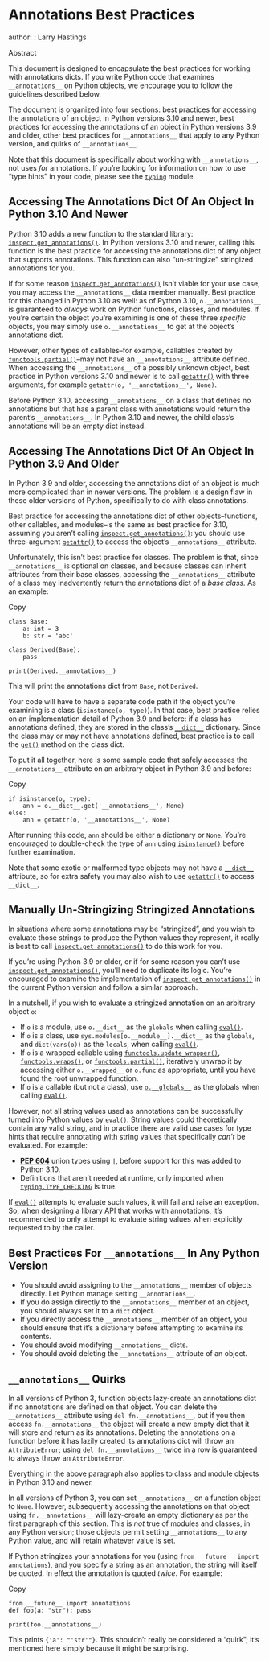 Annotations Best Practices
==========================

author:
:   Larry Hastings

Abstract

This document is designed to encapsulate the best practices
for working with annotations dicts. If you write Python code
that examines `__annotations__` on Python objects, we
encourage you to follow the guidelines described below.

The document is organized into four sections:
best practices for accessing the annotations of an object
in Python versions 3.10 and newer,
best practices for accessing the annotations of an object
in Python versions 3.9 and older,
other best practices
for `__annotations__` that apply to any Python version,
and
quirks of `__annotations__`.

Note that this document is specifically about working with
`__annotations__`, not uses *for* annotations.
If you’re looking for information on how to use “type hints”
in your code, please see the [`typing`](../library/typing.html#module-typing "typing: Support for type hints (see :pep:`484`).") module.

Accessing The Annotations Dict Of An Object In Python 3.10 And Newer
--------------------------------------------------------------------

Python 3.10 adds a new function to the standard library:
[`inspect.get_annotations()`](../library/inspect.html#inspect.get_annotations "inspect.get_annotations"). In Python versions 3.10
and newer, calling this function is the best practice for
accessing the annotations dict of any object that supports
annotations. This function can also “un-stringize”
stringized annotations for you.

If for some reason [`inspect.get_annotations()`](../library/inspect.html#inspect.get_annotations "inspect.get_annotations") isn’t
viable for your use case, you may access the
`__annotations__` data member manually. Best practice
for this changed in Python 3.10 as well: as of Python 3.10,
`o.__annotations__` is guaranteed to *always* work
on Python functions, classes, and modules. If you’re
certain the object you’re examining is one of these three
*specific* objects, you may simply use `o.__annotations__`
to get at the object’s annotations dict.

However, other types of callables–for example,
callables created by [`functools.partial()`](../library/functools.html#functools.partial "functools.partial")–may
not have an `__annotations__` attribute defined. When
accessing the `__annotations__` of a possibly unknown
object, best practice in Python versions 3.10 and
newer is to call [`getattr()`](../library/functions.html#getattr "getattr") with three arguments,
for example `getattr(o, '__annotations__', None)`.

Before Python 3.10, accessing `__annotations__` on a class that
defines no annotations but that has a parent class with
annotations would return the parent’s `__annotations__`.
In Python 3.10 and newer, the child class’s annotations
will be an empty dict instead.

Accessing The Annotations Dict Of An Object In Python 3.9 And Older
-------------------------------------------------------------------

In Python 3.9 and older, accessing the annotations dict
of an object is much more complicated than in newer versions.
The problem is a design flaw in these older versions of Python,
specifically to do with class annotations.

Best practice for accessing the annotations dict of other
objects–functions, other callables, and modules–is the same
as best practice for 3.10, assuming you aren’t calling
[`inspect.get_annotations()`](../library/inspect.html#inspect.get_annotations "inspect.get_annotations"): you should use three-argument
[`getattr()`](../library/functions.html#getattr "getattr") to access the object’s `__annotations__`
attribute.

Unfortunately, this isn’t best practice for classes. The problem
is that, since `__annotations__` is optional on classes, and
because classes can inherit attributes from their base classes,
accessing the `__annotations__` attribute of a class may
inadvertently return the annotations dict of a *base class.*
As an example:

Copy

```
class Base:
    a: int = 3
    b: str = 'abc'

class Derived(Base):
    pass

print(Derived.__annotations__)

```

This will print the annotations dict from `Base`, not
`Derived`.

Your code will have to have a separate code path if the object
you’re examining is a class (`isinstance(o, type)`).
In that case, best practice relies on an implementation detail
of Python 3.9 and before: if a class has annotations defined,
they are stored in the class’s [`__dict__`](../reference/datamodel.html#type.__dict__ "type.__dict__") dictionary. Since
the class may or may not have annotations defined, best practice
is to call the [`get()`](../library/stdtypes.html#dict.get "dict.get") method on the class dict.

To put it all together, here is some sample code that safely
accesses the `__annotations__` attribute on an arbitrary
object in Python 3.9 and before:

Copy

```
if isinstance(o, type):
    ann = o.__dict__.get('__annotations__', None)
else:
    ann = getattr(o, '__annotations__', None)

```

After running this code, `ann` should be either a
dictionary or `None`. You’re encouraged to double-check
the type of `ann` using [`isinstance()`](../library/functions.html#isinstance "isinstance") before further
examination.

Note that some exotic or malformed type objects may not have
a [`__dict__`](../reference/datamodel.html#type.__dict__ "type.__dict__") attribute, so for extra safety you may also wish
to use [`getattr()`](../library/functions.html#getattr "getattr") to access `__dict__`.

Manually Un-Stringizing Stringized Annotations
----------------------------------------------

In situations where some annotations may be “stringized”,
and you wish to evaluate those strings to produce the
Python values they represent, it really is best to
call [`inspect.get_annotations()`](../library/inspect.html#inspect.get_annotations "inspect.get_annotations") to do this work
for you.

If you’re using Python 3.9 or older, or if for some reason
you can’t use [`inspect.get_annotations()`](../library/inspect.html#inspect.get_annotations "inspect.get_annotations"), you’ll need
to duplicate its logic. You’re encouraged to examine the
implementation of [`inspect.get_annotations()`](../library/inspect.html#inspect.get_annotations "inspect.get_annotations") in the
current Python version and follow a similar approach.

In a nutshell, if you wish to evaluate a stringized annotation
on an arbitrary object `o`:

* If `o` is a module, use `o.__dict__` as the
  `globals` when calling [`eval()`](../library/functions.html#eval "eval").
* If `o` is a class, use `sys.modules[o.__module__].__dict__`
  as the `globals`, and `dict(vars(o))` as the `locals`,
  when calling [`eval()`](../library/functions.html#eval "eval").
* If `o` is a wrapped callable using [`functools.update_wrapper()`](../library/functools.html#functools.update_wrapper "functools.update_wrapper"),
  [`functools.wraps()`](../library/functools.html#functools.wraps "functools.wraps"), or [`functools.partial()`](../library/functools.html#functools.partial "functools.partial"), iteratively
  unwrap it by accessing either `o.__wrapped__` or `o.func` as
  appropriate, until you have found the root unwrapped function.
* If `o` is a callable (but not a class), use
  [`o.__globals__`](../reference/datamodel.html#function.__globals__ "function.__globals__") as the globals when calling
  [`eval()`](../library/functions.html#eval "eval").

However, not all string values used as annotations can
be successfully turned into Python values by [`eval()`](../library/functions.html#eval "eval").
String values could theoretically contain any valid string,
and in practice there are valid use cases for type hints that
require annotating with string values that specifically
*can’t* be evaluated. For example:

* [**PEP 604**](https://peps.python.org/pep-0604/) union types using `|`, before support for this
  was added to Python 3.10.
* Definitions that aren’t needed at runtime, only imported
  when [`typing.TYPE_CHECKING`](../library/typing.html#typing.TYPE_CHECKING "typing.TYPE_CHECKING") is true.

If [`eval()`](../library/functions.html#eval "eval") attempts to evaluate such values, it will
fail and raise an exception. So, when designing a library
API that works with annotations, it’s recommended to only
attempt to evaluate string values when explicitly requested
to by the caller.

Best Practices For `__annotations__` In Any Python Version
----------------------------------------------------------

* You should avoid assigning to the `__annotations__` member
  of objects directly. Let Python manage setting `__annotations__`.
* If you do assign directly to the `__annotations__` member
  of an object, you should always set it to a `dict` object.
* If you directly access the `__annotations__` member
  of an object, you should ensure that it’s a
  dictionary before attempting to examine its contents.
* You should avoid modifying `__annotations__` dicts.
* You should avoid deleting the `__annotations__` attribute
  of an object.

`__annotations__` Quirks
------------------------

In all versions of Python 3, function
objects lazy-create an annotations dict if no annotations
are defined on that object. You can delete the `__annotations__`
attribute using `del fn.__annotations__`, but if you then
access `fn.__annotations__` the object will create a new empty dict
that it will store and return as its annotations. Deleting the
annotations on a function before it has lazily created its annotations
dict will throw an `AttributeError`; using `del fn.__annotations__`
twice in a row is guaranteed to always throw an `AttributeError`.

Everything in the above paragraph also applies to class and module
objects in Python 3.10 and newer.

In all versions of Python 3, you can set `__annotations__`
on a function object to `None`. However, subsequently
accessing the annotations on that object using `fn.__annotations__`
will lazy-create an empty dictionary as per the first paragraph of
this section. This is *not* true of modules and classes, in any Python
version; those objects permit setting `__annotations__` to any
Python value, and will retain whatever value is set.

If Python stringizes your annotations for you
(using `from __future__ import annotations`), and you
specify a string as an annotation, the string will
itself be quoted. In effect the annotation is quoted
*twice.* For example:

Copy

```
from __future__ import annotations
def foo(a: "str"): pass

print(foo.__annotations__)

```

This prints `{'a': "'str'"}`. This shouldn’t really be considered
a “quirk”; it’s mentioned here simply because it might be surprising.